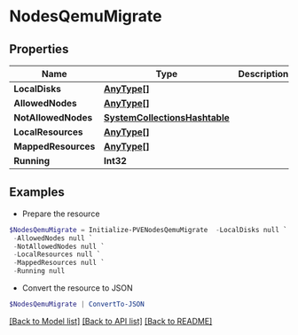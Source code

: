 # NodesQemuMigrate
## Properties

Name | Type | Description | Notes
------------ | ------------- | ------------- | -------------
**LocalDisks** | [**AnyType[]**](AnyType.md) |  | [optional] 
**AllowedNodes** | [**AnyType[]**](AnyType.md) |  | [optional] 
**NotAllowedNodes** | [**SystemCollectionsHashtable**](.md) |  | [optional] 
**LocalResources** | [**AnyType[]**](AnyType.md) |  | [optional] 
**MappedResources** | [**AnyType[]**](AnyType.md) |  | [optional] 
**Running** | **Int32** |  | [optional] 

## Examples

- Prepare the resource
```powershell
$NodesQemuMigrate = Initialize-PVENodesQemuMigrate  -LocalDisks null `
 -AllowedNodes null `
 -NotAllowedNodes null `
 -LocalResources null `
 -MappedResources null `
 -Running null
```

- Convert the resource to JSON
```powershell
$NodesQemuMigrate | ConvertTo-JSON
```

[[Back to Model list]](../README.md#documentation-for-models) [[Back to API list]](../README.md#documentation-for-api-endpoints) [[Back to README]](../README.md)

